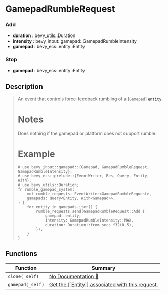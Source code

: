 # GamepadRumbleRequest

### Add

- **duration** : bevy\_utils::Duration
- **intensity** : bevy\_input::gamepad::GamepadRumbleIntensity
- **gamepad** : bevy\_ecs::entity::Entity

### Stop

- **gamepad** : bevy\_ecs::entity::Entity

## Description

>  An event that controls force-feedback rumbling of a [`Gamepad`] [`entity`](Entity).
> 
>  # Notes
> 
>  Does nothing if the gamepad or platform does not support rumble.
> 
>  # Example
> 
>  ```
>  # use bevy_input::gamepad::{Gamepad, GamepadRumbleRequest, GamepadRumbleIntensity};
>  # use bevy_ecs::prelude::{EventWriter, Res, Query, Entity, With};
>  # use bevy_utils::Duration;
>  fn rumble_gamepad_system(
>      mut rumble_requests: EventWriter<GamepadRumbleRequest>,
>      gamepads: Query<Entity, With<Gamepad>>,
>  ) {
>      for entity in gamepads.iter() {
>          rumble_requests.send(GamepadRumbleRequest::Add {
>              gamepad: entity,
>              intensity: GamepadRumbleIntensity::MAX,
>              duration: Duration::from_secs_f32(0.5),
>          });
>      }
>  }
>  ```

## Functions

| Function | Summary |
| --- | --- |
| `clone(_self)` | [No Documentation 🚧](./gamepadrumblerequest/clone.md) |
| `gamepad(_self)` | [ Get the \[\`Entity\`\] associated with this request\.](./gamepadrumblerequest/gamepad.md) |